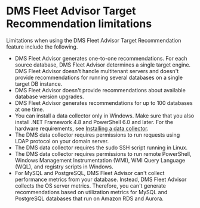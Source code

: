 # DMS Fleet Advisor Target Recommendation limitations<a name="fa-welcome-limitations"></a>

Limitations when using the DMS Fleet Advisor Target Recommendation feature include the following\.
+ DMS Fleet Advisor generates one\-to\-one recommendations\. For each source database, DMS Fleet Advisor determines a single target engine\. DMS Fleet Advisor doesn't handle multitenant servers and doesn't provide recommendations for running several databases on a single target DB instance\.
+ DMS Fleet Advisor doesn't provide recommendations about available database version upgrades\.
+ DMS Fleet Advisor generates recommendations for up to 100 databases at one time\.
+ You can install a data collector only in Windows\. Make sure that you also install \.NET Framework 4\.8 and PowerShell 6\.0 and later\. For the hardware requirements, see [Installing a data collector](fa-data-collectors-install.md)\.
+ The DMS data collector requires permissions to run requests using LDAP protocol on your domain server\.
+ The DMS data collector requires the sudo SSH script running in Linux\.
+ The DMS data collector requires permissions to run remote PowerShell, Windows Management Instrumentation \(WMI\), WMI Query Language \(WQL\), and registry scripts in Windows\.
+ For MySQL and PostgreSQL, DMS Fleet Advisor can't collect performance metrics from your database\. Instead, DMS Fleet Advisor collects the OS server metrics\. Therefore, you can't generate recommendations based on utilization metrics for MySQL and PostgreSQL databases that run on Amazon RDS and Aurora\.